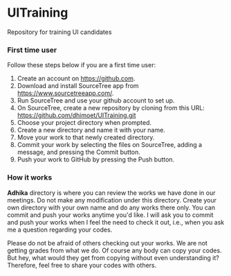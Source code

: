 # UITraining
Repository for training UI candidates

### First time user
Follow these steps below if you are a first time user:
1. Create an account on https://github.com.
2. Download and install SourceTree app from https://www.sourcetreeapp.com/.
3. Run SourceTree and use your github account to set up.
4. On SourceTree, create a new repository by cloning from this URL: https://github.com/dhimoet/UITraining.git
5. Choose your project directory when prompted.
6. Create a new directory and name it with your name.
7. Move your work to that newly created directory.
8. Commit your work by selecting the files on SourceTree, adding a message, and pressing the Commit button.
9. Push your work to GitHub by pressing the Push button.

### How it works
__Adhika__ directory is where you can review the works we have done in our meetings. Do not make any modification under this directory. Create your own directory with your own name and do any works there only. You can commit and push your works anytime you'd like. I will ask you to commit and push your works when I feel the need to check it out, i.e., when you ask me a question regarding your codes.

Please do not be afraid of others checking out your works. We are not getting grades from what we do. Of course any body can copy your codes. But hey, what would they get from copying without even understanding it? Therefore, feel free to share your codes with others.


